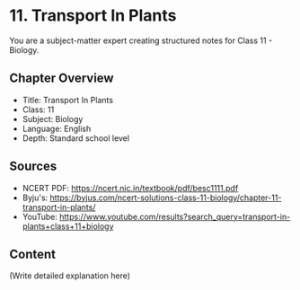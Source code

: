 # 11. Transport In Plants

You are a subject-matter expert creating structured notes for Class 11 - Biology.

## Chapter Overview
- Title: Transport In Plants
- Class: 11
- Subject: Biology
- Language: English
- Depth: Standard school level

## Sources
- NCERT PDF: https://ncert.nic.in/textbook/pdf/besc1111.pdf
- Byju's: https://byjus.com/ncert-solutions-class-11-biology/chapter-11-transport-in-plants/
- YouTube: https://www.youtube.com/results?search_query=transport-in-plants+class+11+biology

## Content
(Write detailed explanation here)
